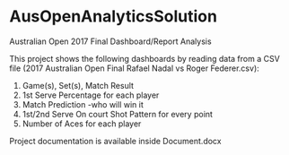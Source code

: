 # AusOpenAnalyticsSolution
Australian Open 2017 Final Dashboard/Report Analysis

This project shows the following dashboards by reading data from a CSV file (2017 Australian Open Final Rafael Nadal vs Roger Federer.csv):
1. Game(s), Set(s), Match Result
2. 1st Serve Percentage for each player
3. Match Prediction -who will win it
4. 1st/2nd Serve On court Shot Pattern for every point
5. Number of Aces for each player

Project documentation is available inside Document.docx
